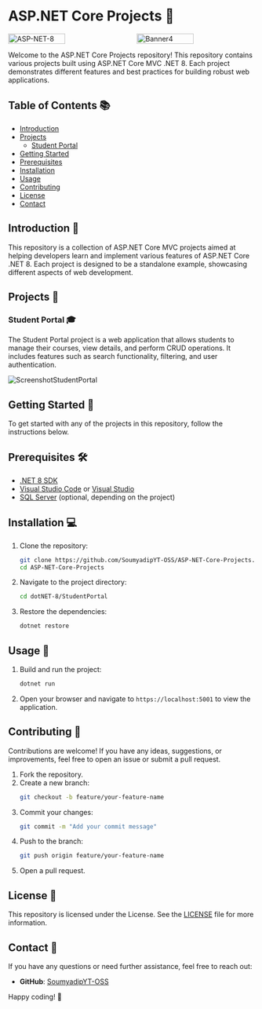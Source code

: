 # ASP.NET Core Projects 🚀

<div style="display: flex; justify-content: space-between;">
  <img src="https://github.com/user-attachments/assets/e51966db-2c45-44a0-a249-49c839f33086" alt="ASP-NET-8" style="width: 48%;">
  <img src="https://github.com/user-attachments/assets/dd2f715b-23cd-4b4a-b44f-16c245609c79" alt="Banner4" style="width: 48%;">
</div>


Welcome to the ASP.NET Core Projects repository! This repository contains various projects built using ASP.NET Core MVC .NET 8. Each project demonstrates different features and best practices for building robust web applications.

## Table of Contents 📚

- [Introduction](#introduction)
- [Projects](#projects)
  - [Student Portal](#student-portal)
- [Getting Started](#getting-started)
- [Prerequisites](#prerequisites)
- [Installation](#installation)
- [Usage](#usage)
- [Contributing](#contributing)
- [License](#license)
- [Contact](#contact)

## Introduction 🌟

This repository is a collection of ASP.NET Core MVC projects aimed at helping developers learn and implement various features of ASP.NET Core .NET 8. Each project is designed to be a standalone example, showcasing different aspects of web development.

## Projects 📂

### Student Portal 🎓

The Student Portal project is a web application that allows students to manage their courses, view details, and perform CRUD operations. It includes features such as search functionality, filtering, and user authentication.

![ScreenshotStudentPortal](https://github.com/user-attachments/assets/1acad49d-24cf-46b8-9280-30c7ab9e0546)

## Getting Started 🏁

To get started with any of the projects in this repository, follow the instructions below.

## Prerequisites 🛠️

- [.NET 8 SDK](https://dotnet.microsoft.com/download/dotnet/8.0)
- [Visual Studio Code](https://code.visualstudio.com/) or [Visual Studio](https://visualstudio.microsoft.com/)
- [SQL Server](https://www.microsoft.com/en-us/sql-server/sql-server-downloads) (optional, depending on the project)

## Installation 💻

1. Clone the repository:
    ```bash
    git clone https://github.com/SoumyadipYT-OSS/ASP-NET-Core-Projects.git
    cd ASP-NET-Core-Projects
    ```

2. Navigate to the project directory:
    ```bash
    cd dotNET-8/StudentPortal
    ```

3. Restore the dependencies:
    ```bash
    dotnet restore
    ```

## Usage 🚀

1. Build and run the project:
    ```bash
    dotnet run
    ```

2. Open your browser and navigate to `https://localhost:5001` to view the application.

## Contributing 🤝

Contributions are welcome! If you have any ideas, suggestions, or improvements, feel free to open an issue or submit a pull request.

1. Fork the repository.
2. Create a new branch:
    ```bash
    git checkout -b feature/your-feature-name
    ```
3. Commit your changes:
    ```bash
    git commit -m "Add your commit message"
    ```
4. Push to the branch:
    ```bash
    git push origin feature/your-feature-name
    ```
5. Open a pull request.

## License 📄

This repository is licensed under the License. See the [LICENSE](LICENSE) file for more information.

## Contact 📧

If you have any questions or need further assistance, feel free to reach out:

- **GitHub**: [SoumyadipYT-OSS](https://github.com/SoumyadipYT-OSS)

Happy coding! 🚀

